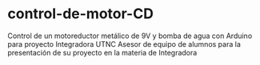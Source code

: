 # control-de-motor-CD
Control de un motoreductor metálico de 9V y bomba de agua con Arduino para proyecto Integradora UTNC
Asesor de equipo de alumnos para la presentación de su proyecto en la materia de Integradora
